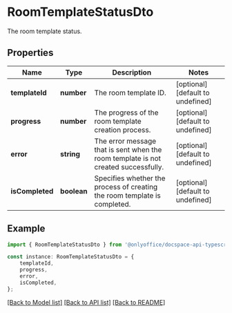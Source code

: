 # RoomTemplateStatusDto

The room template status.

## Properties

Name | Type | Description | Notes
------------ | ------------- | ------------- | -------------
**templateId** | **number** | The room template ID. | [optional] [default to undefined]
**progress** | **number** | The progress of the room template creation process. | [optional] [default to undefined]
**error** | **string** | The error message that is sent when the room template is not created successfully. | [optional] [default to undefined]
**isCompleted** | **boolean** | Specifies whether the process of creating the room template is completed. | [optional] [default to undefined]

## Example

```typescript
import { RoomTemplateStatusDto } from '@onlyoffice/docspace-api-typescript';

const instance: RoomTemplateStatusDto = {
    templateId,
    progress,
    error,
    isCompleted,
};
```

[[Back to Model list]](../README.md#documentation-for-models) [[Back to API list]](../README.md#documentation-for-api-endpoints) [[Back to README]](../README.md)
